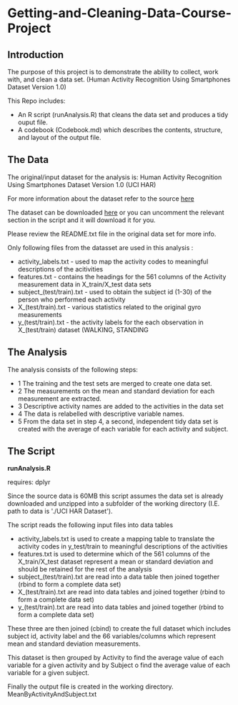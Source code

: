 # Getting-and-Cleaning-Data-Course-Project

## Introduction

The purpose of this project is to demonstrate the ability to collect, work with, and clean a data set. (Human Activity Recognition Using Smartphones Dataset Version 1.0)

This Repo includes:

* An R script (runAnalysis.R) that cleans the data set and produces a tidy ouput file.
* A codebook (Codebook.md) which describes the contents, structure, and layout of the output file.

## The Data  

The original/input dataset for the analysis is: Human Activity Recognition Using Smartphones Dataset Version 1.0 (UCI HAR) 

For more information about the dataset refer to the source 
<a href='http://archive.ics.uci.edu/ml/datasets/Human+Activity+Recognition+Using+Smartphones'>here</a>

The dataset can be downloaded <a href='https://d396qusza40orc.cloudfront.net/getdata%2Fprojectfiles%2FUCI%20HAR%20Dataset.zip'>here</a> or you can uncomment the relevant section in the script and it will download it for you. 

Please review the  README.txt file in the original data set for more info.

Only following files from the datasset are used in this  analysis : 
* activity_labels.txt  -  used to map the activity codes to meaningful descriptions of the acitivities 
* features.txt -  contains the headings for the 561 columns of the Activity measurement data in X_train/X_test data sets
* subject_(test/train).txt - used to obtain the subject id (1-30) of the person who performed each activity 
* X_(test/train).txt - various statistics related to the original gyro measurements 
* y_(test/train).txt - the activity labels for the each observation in X_(test/train) dataset (WALKING, STANDING 


## The Analysis 

The analysis consists of the following steps:
* 1 The training and the test sets are merged  to create one data set.
* 2 The measurements on the mean and standard deviation for each measurement are extracted.
* 3 Descriptive activity names are added to the activities in the data set
* 4 The data is relabelled with  descriptive variable names.
* 5 From the data set in step 4, a second, independent tidy data set is created with the average of each variable for each activity and subject.


## The Script 
**runAnalysis.R**
 
requires: dplyr
 
Since the source data is 60MB this script assumes the data set is already downloaded and unzipped into a subfolder of the working directory (I.E. path to data is './UCI HAR Dataset').

The script reads the following input files into data tables 
* activity_labels.txt  is used to create a mapping table to translate the activity codes in y_test/train  to meaningful descriptions of the activities 
* features.txt is used to determine which of the 561 columns of the X_train/X_test dataset represent a mean or standard deviation and should be retained for the rest of the analysis
* subject_(test/train).txt are read into a data table then joined together (rbind to form a complete data set)  
* X_(test/train).txt are read into data tables and joined together (rbind to form a complete data set)
* y_(test/train).txt are read into data tables and joined together (rbind to form a complete data set)

These three are then joined (cbind) to create the full dataset which includes subject id, activity label and the 66 variables/columns which represent mean and standard deviation measurements.

This dataset is then grouped by Activity to find the average value of each variable for a given activity and by Subject  o find the average value of each variable for a given subject.

Finally the output file is created in the working directory. MeanByActivityAndSubject.txt

